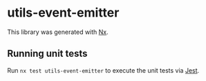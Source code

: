 # utils-event-emitter

This library was generated with [Nx](https://nx.dev).

## Running unit tests

Run `nx test utils-event-emitter` to execute the unit tests via [Jest](https://jestjs.io).
